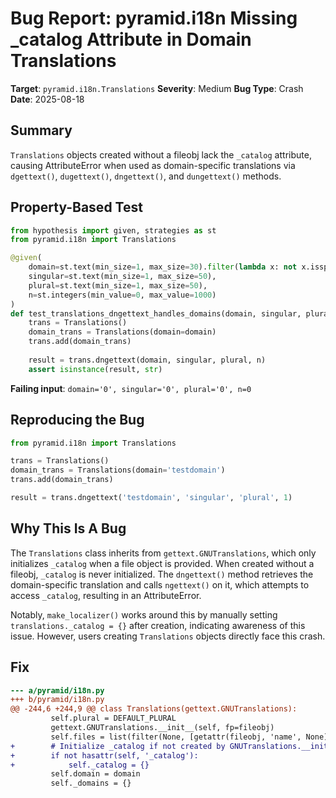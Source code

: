 # Bug Report: pyramid.i18n Missing _catalog Attribute in Domain Translations

**Target**: `pyramid.i18n.Translations`
**Severity**: Medium
**Bug Type**: Crash
**Date**: 2025-08-18

## Summary

`Translations` objects created without a fileobj lack the `_catalog` attribute, causing AttributeError when used as domain-specific translations via `dgettext()`, `dugettext()`, `dngettext()`, and `dungettext()` methods.

## Property-Based Test

```python
from hypothesis import given, strategies as st
from pyramid.i18n import Translations

@given(
    domain=st.text(min_size=1, max_size=30).filter(lambda x: not x.isspace()),
    singular=st.text(min_size=1, max_size=50),
    plural=st.text(min_size=1, max_size=50),
    n=st.integers(min_value=0, max_value=1000)
)
def test_translations_dngettext_handles_domains(domain, singular, plural, n):
    trans = Translations()
    domain_trans = Translations(domain=domain)
    trans.add(domain_trans)
    
    result = trans.dngettext(domain, singular, plural, n)
    assert isinstance(result, str)
```

**Failing input**: `domain='0', singular='0', plural='0', n=0`

## Reproducing the Bug

```python
from pyramid.i18n import Translations

trans = Translations()
domain_trans = Translations(domain='testdomain')
trans.add(domain_trans)

result = trans.dngettext('testdomain', 'singular', 'plural', 1)
```

## Why This Is A Bug

The `Translations` class inherits from `gettext.GNUTranslations`, which only initializes `_catalog` when a file object is provided. When created without a fileobj, `_catalog` is never initialized. The `dngettext()` method retrieves the domain-specific translation and calls `ngettext()` on it, which attempts to access `_catalog`, resulting in an AttributeError.

Notably, `make_localizer()` works around this by manually setting `translations._catalog = {}` after creation, indicating awareness of this issue. However, users creating `Translations` objects directly face this crash.

## Fix

```diff
--- a/pyramid/i18n.py
+++ b/pyramid/i18n.py
@@ -244,6 +244,9 @@ class Translations(gettext.GNUTranslations):
         self.plural = DEFAULT_PLURAL
         gettext.GNUTranslations.__init__(self, fp=fileobj)
         self.files = list(filter(None, [getattr(fileobj, 'name', None)]))
+        # Initialize _catalog if not created by GNUTranslations.__init__
+        if not hasattr(self, '_catalog'):
+            self._catalog = {}
         self.domain = domain
         self._domains = {}
```